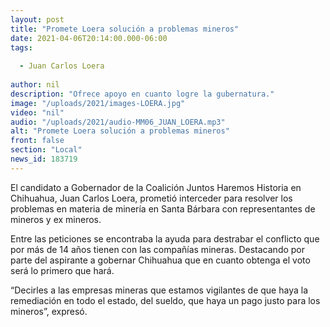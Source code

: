 ```yaml
---
layout: post
title: "Promete Loera solución a problemas mineros"
date: 2021-04-06T20:14:00.000-06:00
tags:
  
  - Juan Carlos Loera
  
author: nil
description: "Ofrece apoyo en cuanto logre la gubernatura."
image: "/uploads/2021/images-LOERA.jpg"
video: "nil"
audio: "/uploads/2021/audio-MM06_JUAN_LOERA.mp3"
alt: "Promete Loera solución a problemas mineros"
front: false
section: "Local"
news_id: 183719
---
```


El candidato a Gobernador de la Coalición Juntos Haremos Historia en Chihuahua, Juan Carlos Loera, prometió interceder para resolver los problemas en materia de minería en Santa Bárbara con representantes de mineros y ex mineros.

Entre las peticiones se encontraba la ayuda para destrabar el conflicto que por más de 14 años tienen con las compañías mineras. Destacando por parte del aspirante a gobernar Chihuahua que en cuanto obtenga el voto será lo primero que hará.

“Decirles a las empresas mineras que estamos vigilantes de que haya la remediación en todo el estado, del sueldo, que haya un pago justo para los mineros”, expresó.
